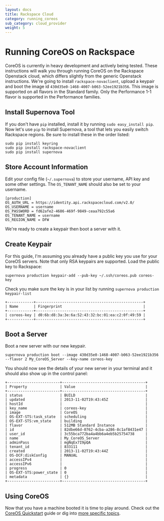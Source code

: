 ```yaml
---
layout: docs
title: Rackspace Cloud
category: running_coreos
sub_category: cloud_provider
weight: 5
---
```


# Running CoreOS on Rackspace

CoreOS is currently in heavy development and actively being tested.  These
instructions will walk you through running CoreOS on the Rackspace Openstack cloud, which differs slightly from the generic Openstack instructions. We're going to install `rackspace-novaclient`, upload a keypair and boot the image id `430d35e0-1468-4007-b063-52ee1921b356`. This image is supported on all flavors in the Standard family. Only the Performance 1-1 flavor is supported in the Performance families.

## Install Supernova Tool

If you don't have `pip` installed, install it by running `sudo easy_install pip`. Now let's use `pip` to install Supernova, a tool that lets you easily switch Rackspace regions. Be sure to install these in the order listed:

```
sudo pip install keyring
sudo pip install rackspace-novaclient
sudo pip install supernova
```

## Store Account Information 

Edit your config file (`~/.supernova`) to store your username, API key and some other settings. The `OS_TENANT_NAME` should also be set to your username.

```
[production]
OS_AUTH_URL = https://identity.api.rackspacecloud.com/v2.0/
OS_USERNAME = username
OS_PASSWORD = fd62afe2-4686-469f-9849-ceaa792c55a6
OS_TENANT_NAME = username
OS_REGION_NAME = DFW
```

We're ready to create a keypair then boot a server with it.

## Create Keypair

For this guide, I'm assuming you already have a public key you use for your CoreOS servers. Note that only RSA keypairs are supported. Load the public key to Rackspace:

```
supernova production keypair-add --pub-key ~/.ssh/coreos.pub coreos-key
```

Check you make sure the key is in your list by running `supernova production keypair-list`

```
+------------+-------------------------------------------------+
| Name       | Fingerprint                                     |
+------------+-------------------------------------------------+
| coreos-key | d0:6b:d8:3a:3e:6a:52:43:32:bc:01:ea:c2:0f:49:59 |
+------------+-------------------------------------------------+
```

## Boot a Server

Boot a new server with our new keypair.

```
supernova production boot --image 430d35e0-1468-4007-b063-52ee1921b356 --flavor 2 My_CoreOS_Server --key-name coreos-key
```

You should now see the details of your new server in your terminal and it should also show up in the control panel:

```
+------------------------+--------------------------------------+
| Property               | Value                                |
+------------------------+--------------------------------------+
| status                 | BUILD                                |
| updated                | 2013-11-02T19:43:45Z                 |
| hostId                 |                                      |
| key_name               | coreos-key                           |
| image                  | CoreOS                               |
| OS-EXT-STS:task_state  | scheduling                           |
| OS-EXT-STS:vm_state    | building                             |
| flavor                 | 512MB Standard Instance              |
| id                     | 82dbe66d-0762-4cba-a286-8c1af8431e47 |
| user_id                | 3c55bca772ba4a4bb6a4eb5b25754738     |
| name                   | My_CoreOS_Server	                    |
| adminPass              | mgNqEx7I9pQA                         |
| tenant_id              | 833111                               |
| created                | 2013-11-02T19:43:44Z                 |
| OS-DCF:diskConfig      | MANUAL                               |
| accessIPv4             |                                      |
| accessIPv6             |                                      |
| progress               | 0                                    |
| OS-EXT-STS:power_state | 0                                    |
| metadata               | {}                                   |
+------------------------+--------------------------------------+
```

## Using CoreOS

Now that you have a machine booted it is time to play around.
Check out the [CoreOS Quickstart]({{site.url}}/docs/quickstart) guide or dig into [more specific topics]({{site.url}}/docs).
